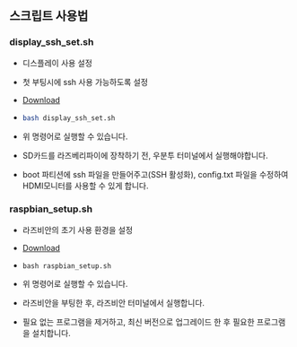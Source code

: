 ## 스크립트 사용법

### display_ssh_set.sh

- 디스플레이 사용 설정

- 첫 부팅시에 ssh 사용 가능하도록 설정

- [Download](https://drive.google.com/open?id=1bOmllDNR1gwyJuFK4PyXRwxhVASZbF2B)

- ```bash
  bash display_ssh_set.sh
  ```

- 위 명령어로 실행할 수 있습니다.
- SD카드를 라즈베리파이에 장착하기 전, 우분투 터미널에서 실행해야합니다.
- boot 파티션에 ssh 파일을 만들어주고(SSH 활성화), config.txt 파일을 수정하여 HDMI모니터를 사용할 수 있게 합니다.

### raspbian_setup.sh

- 라즈비안의 초기 사용 환경을 설정

- [Download](https://drive.google.com/open?id=1u4tGgpKT1mwXKfXlY86JYsthGDx4YvjM)

- ```shell
  bash raspbian_setup.sh
  ```

- 위 명령어로 실행할 수 있습니다. 
- 라즈비안을 부팅한 후, 라즈비안 터미널에서 실행합니다.

- 필요 없는 프로그램을 제거하고, 최신 버전으로 업그레이드 한 후 필요한 프로그램을 설치합니다. 